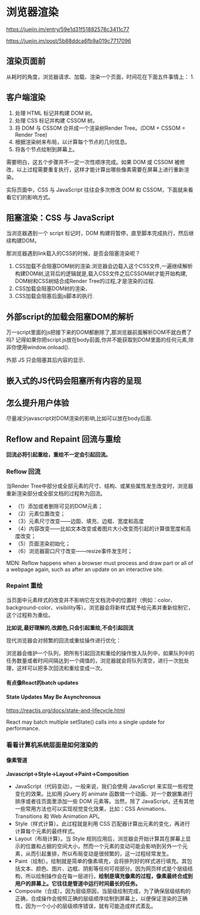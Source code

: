 # 浏览器渲染

https://juejin.im/entry/59e1d31f51882578c3411c77

https://juejin.im/post/5b88ddca6fb9a019c7717096

## 渲染页面前
从耗时的角度，浏览器请求、加载、渲染一个页面，时间花在下面五件事情上：
1. 


## 客户端渲染
1. 处理 HTML 标记并构建 DOM 树。
2. 处理 CSS 标记并构建 CSSOM 树。
3. 将 DOM 与 CSSOM 合并成一个渲染树Render Tree。(DOM + CSSOM = Render Tree)
4. 根据渲染树来布局，以计算每个节点的几何信息。
5. 将各个节点绘制到屏幕上。

需要明白，这五个步骤并不一定一次性顺序完成。如果 DOM 或 CSSOM 被修改，以上过程需要重复执行，这样才能计算出哪些像素需要在屏幕上进行重新渲染。

实际页面中，CSS 与 JavaScript 往往会多次修改 DOM 和 CSSOM，下面就来看看它们的影响方式。

## 阻塞渲染：CSS 与 JavaScript
当浏览器遇到一个 script 标记时，DOM 构建将暂停，直至脚本完成执行，然后继续构建DOM。

那浏览器遇到link载入的CSS的时候，是否会阻塞渲染呢？
1. CSS加载不会阻塞DOM树的渲染.浏览器会边载入这个CSS文件,一遍继续解析构建DOM树,这背后的逻辑就是,载入CSS文件之后CSSOM树才能开始构建, DOM树和CSS树结合成Render Tree的过程,才是渲染的过程.
2. CSS加载会阻塞DOM树的渲染．
3. CSS加载会阻塞后面js脚本的执行.

## 外部script的加载会阻塞DOM的解析
万一script里面的js把接下来的DOM都删除了,那浏览器前面解析DOM不就白费了吗?
记得如果你把script.js放在body前面,你并不能获取到DOM里面的任何元素,除非你使用window.onload().

外部 JS 只会阻塞其后内容的显示.

## 嵌入式的JS代码会阻塞所有内容的呈现

## 怎么提升用户体验
尽量减少javascript对DOM渲染的影响,比如可以放在body后面.


## Reflow and Repaint 回流与重绘
**回流必将引起重绘，重绘不一定会引起回流。**

### Reflow 回流
当Render Tree中部分或全部元素的尺寸、结构、或某些属性发生改变时，浏览器重新渲染部分或全部文档的过程称为回流。

- （1）添加或者删除可见的DOM元素；
- （2）元素位置改变；
- （3）元素尺寸改变——边距、填充、边框、宽度和高度
- （4）内容改变——比如文本改变或者图片大小改变而引起的计算值宽度和高度改变；
- （5）页面渲染初始化；
- （6）浏览器窗口尺寸改变——resize事件发生时；


MDN: 
Reflow happens when a browser must process and draw part or all of a webpage again, such as after an update on an interactive site.

### Repaint 重绘
当页面中元素样式的改变并不影响它在文档流中的位置时（例如：color、background-color、visibility等），浏览器会将新样式赋予给元素并重新绘制它，这个过程称为重绘。

**比如说,最好理解的,改颜色,只会引起重绘,不会引起回流**

现代浏览器会对频繁的回流或重绘操作进行优化：

浏览器会维护一个队列，把所有引起回流和重绘的操作放入队列中，如果队列中的任务数量或者时间间隔达到一个阈值的，浏览器就会将队列清空，进行一次批处理，这样可以把多次回流和重绘变成一次。


#### 有点像React的batch updates
#### State Updates May Be Asynchronous

https://reactjs.org/docs/state-and-lifecycle.html

React may batch multiple setState() calls into a single update for performance.


### 看看计算机系统层面是如何渲染的
#### 像素管道
**Javascript->Style->Layout->Paint->Composition**

- JavaScript（代码变动）。一般来说，我们会使用 JavaScript 来实现一些视觉变化的效果。比如用 jQuery 的 animate 函数做一个动画、对一个数据集进行排序或者往页面里添加一些 DOM 元素等。当然，除了 JavaScript，还有其他一些常用方法也可以实现视觉变化效果，比如：CSS Animations、Transitions 和 Web Animation API。
- Style（样式计算）。此过程就是利用 CSS 匹配器计算出元素的变化，再进行计算每个元素的最终样式。
- Layout（布局计算）。当 Style 规则应用后，浏览器会开始计算其在屏幕上显示的位置和占据的空间大小，然而一个元素的变动可能会影响到另外一个元素，从而引起重排，所以布局变动是很频繁的，这一过程经常发生。
- Paint（绘制）。绘制就是简单的像素填充，会将排列好的样式进行填充。其包括文本、颜色、图片、边框、阴影等任何可视部分。因为网页样式是个层级结构，所以绘制操作会在每一层进行。**绘制是填充像素的过程，像素最终合成到用户的屏幕上。它往往是管道中运行时间最长的任务。**
- Composite（合成）。因为层级原因，当层级绘制完成，为了确保层级结构的正确，合成操作会按照正确的层级顺序绘制到屏幕上，以便保证渲染的正确性，因为一个小小的层级顺序错误，就有可能造成样式紊乱。

